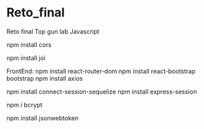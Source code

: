 # Reto_final
Reto final Top gun lab Javascript


npm install cors

npm install joi

FrontEnd:
npm install react-router-dom
npm install react-bootstrap bootstrap
npm install axios

npm install connect-session-sequelize
npm install express-session

npm i bcrypt

npm install jsonwebtoken
